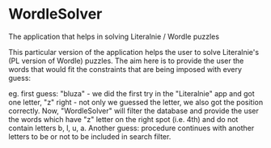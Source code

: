 # WordleSolver
The application that helps in solving Literalnie / Wordle puzzles

This particular version of the application helps the user to solve Literalnie's (PL version of Wordle) puzzles.
The aim here is to provide the user the words that would fit the constraints that are being imposed with every guess:

eg. first guess: "bluza" - we did the first try in the "Literalnie" app and got one letter, "z" right - not only we guessed the letter, we also got the position correctly. 
Now, "WordleSolver" will filter the database and provide the user the words which have "z" letter on the right spot (i.e. 4th) and do not contain letters b, l, u, a.
Another guess: procedure continues with another letters to be or not to be included in search filter. 


